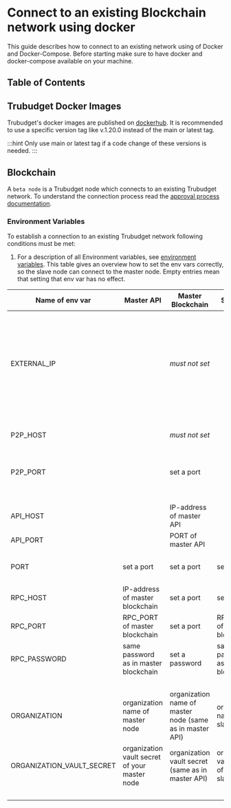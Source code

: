 # Connect to an existing Blockchain network using docker

This guide describes how to connect to an existing network using of Docker and Docker-Compose.
Before starting make sure to have docker and docker-compose available on your machine.

## Table of Contents

## Trubudget Docker Images

Trubudget's docker images are published on [dockerhub](https://hub.docker.com/u/trubudget).
It is recommended to use a specific version tag like v.1.20.0 instead of the main or latest tag.

:::hint
Only use main or latest tag if a code change of these versions is needed.
:::

## Blockchain

A `beta node` is a Trubudget node which connects to an existing Trubudget network.
To understand the connection process read the [approval process documentation](./connection-process.md).

### Environment Variables

To establish a connection to an existing Trubudget network following conditions must be met:

1.  For a description of all Environment variables, see [environment variables](../../../environment-variables.md).
    This table gives an overview how to set the env vars correctly, so the slave node can connect to the master node. Empty entries mean that setting that env var has no effect.

| Name of env var           | Master API                                    | Master Blockchain                                        | Slave API                                    | Slave Blockchain                                                                                                          |
| ------------------------- | --------------------------------------------- | -------------------------------------------------------- | -------------------------------------------- | ------------------------------------------------------------------------------------------------------------------------- |
| EXTERNAL_IP               |                                               | _must not set_                                           |                                              | public IP-address and Port of the master Blockchain (optional, not necessary if master and slave are in the same network) |
| P2P_HOST                  |                                               | _must not set_                                           |                                              | private IP-address of the master Blockchain                                                                               |
| P2P_PORT                  |                                               | set a port                                               |                                              | P2P_PORT of the master Blockchain                                                                                         |
| <br>                      | <br>                                          | <br>                                                     | <br>                                         | <br>                                                                                                                      |
| API_HOST                  |                                               | IP-address of master API                                 |                                              | IP-address of the Slave API                                                                                               |
| API_PORT                  |                                               | PORT of master API                                       |                                              | PORT of the Slave API                                                                                                     |
| <br>                      | <br>                                          | <br>                                                     | <br>                                         | <br>                                                                                                                      |
| PORT                      | set a port                                    | set a port                                               | set a port                                   | set a port                                                                                                                |
| <br>                      | <br>                                          | <br>                                                     | <br>                                         | <br>                                                                                                                      |
| RPC_HOST                  | IP-address of master blockchain               | set a port                                               | set a port                                   | set a port                                                                                                                |
| RPC_PORT                  | RPC_PORT of master blockchain                 | set a port                                               | RPC_PORT of slave blockchain                 | set a port                                                                                                                |
| RPC_PASSWORD              | same password as in master blockchain         | set a password                                           | same password as in slave blockchain         | set a password                                                                                                            |
| <br>                      | <br>                                          | <br>                                                     | <br>                                         | <br>                                                                                                                      |
| ORGANIZATION              | organization name of master node              | organization name of master node (same as in master API) | organization name of slave node              | organization name of slave node (same as in slave API)                                                                    |
| ORGANIZATION_VAULT_SECRET | organization vault secret of your master node | organization vault secret (same as in master API)        | organization vault secret of your slave node | organization vault secret (same as in slave API)                                                                          |
| <br>                      | <br>                                          | <br>                                                     | <br>                                         | <br>                                                                                                                      |
